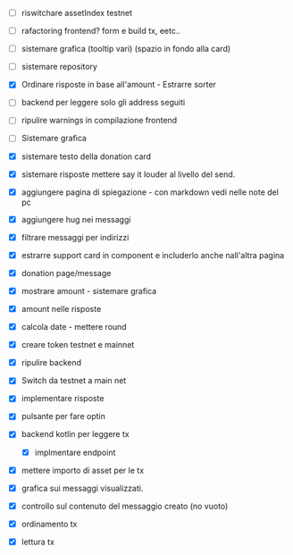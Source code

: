 - [ ] riswitchare assetIndex testnet
- [ ] rafactoring frontend? form e build tx, eetc..
- [ ] sistemare grafica (tooltip vari) (spazio in fondo alla card)
- [ ] sistemare repository
- [x] Ordinare risposte in base all'amount - Estrarre sorter

- [ ] backend per leggere solo gli address seguiti
- [ ] ripulire warnings in compilazione frontend
- [ ] Sistemare grafica

- [x] sistemare testo della donation card
- [x] sistemare risposte mettere say it louder al livello del send.
- [x] aggiungere pagina di spiegazione - con markdown vedi nelle note del pc
- [x] aggiungere hug nei messaggi
- [x] filtrare messaggi per indirizzi
- [x] estrarre support card in component e includerlo anche nall'altra pagina
- [x] donation page/message
- [x] mostrare amount - sistemare grafica
- [x] amount nelle risposte
- [x] calcola date - mettere round
- [x] creare token testnet e mainnet
- [x] ripulire backend
- [x] Switch da testnet a main net
- [x] implementare risposte
- [x] pulsante per fare optin
- [x] backend kotlin per leggere tx
  - [x] implmentare endpoint 
- [x] mettere importo di asset per le tx
- [x] grafica sui messaggi visualizzati.
- [x] controllo sul contenuto del messaggio creato (no vuoto)
- [x] ordinamento tx
- [x] lettura tx
